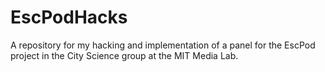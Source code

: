# EscPodHacks
A repository for my hacking and implementation of a panel for the EscPod project in the City Science group at the MIT Media Lab.
